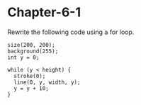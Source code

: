 # Chapter-6-1
Rewrite the following code using a for loop.

```Processing
size(200, 200);
background(255);
int y = 0;

while (y < height) {
  stroke(0);
  line(0, y, width, y);  
  y = y + 10;
}
```
